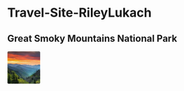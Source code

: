 # Travel-Site-RileyLukach
<!DOCTYPE html>
<html>
  <h2>Great Smoky Mountains National Park</h2>
<img src="great.png.png" alt="great" width="75" height="75">
